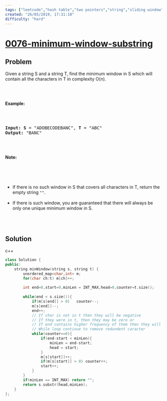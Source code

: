 ```yaml
---
tags: ["leetcode","hash table","two pointers","string","sliding window"]
created: "26/05/2019, 17:31:10"
difficulty: "hard"
---
```


# [0076-minimum-window-substring](https://leetcode.com/problems/minimum-window-substring/)

## Problem
<div><p>Given a string S and a string T, find the minimum window in S which will contain all the characters in T in complexity O(n).</p><br><br><p><strong>Example:</strong></p><br><br><pre><strong>Input: S</strong> = "ADOBECODEBANC", <strong>T</strong> = "ABC"<br><strong>Output:</strong> "BANC"<br></pre><br><br><p><strong>Note:</strong></p><br><br><ul><br>	<li>If there is no such window in S that covers all characters in T, return the empty string <code>""</code>.</li><br>	<li>If there is such window, you are guaranteed that there will always be only one unique minimum window in S.</li><br></ul><br></div>

## Solution

c++
```c++
class Solution {
public:
    string minWindow(string s, string t) {
        unordered_map<char,int> m;
        for(char ch:t) m[ch]++;
        
        int end=0,start=0,minLen = INT_MAX,head=0,counter=t.size();
        
        while(end < s.size()){           
            if(m[s[end]] > 0)   counter--;
            m[s[end]]--;
            end++;
            // If char is not in t then they will be negative
            // If they were in t, then they may be zero or 
            // If end contains higher frequency of them then they will be negative
            // While loop continue to remove redundent caracter
            while(counter==0){
                if(end-start < minLen){
                    minLen = end-start;
                    head = start;
                }
                m[s[start]]++;
                if(m[s[start]] > 0) counter++;
                start++;
            }
        }
        if(minLen == INT_MAX) return "";
        return s.substr(head,minLen);
    }
};
​
```
